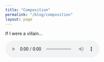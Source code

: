 ```yaml
---
title: "Composition"
permalink: "/blog/composition"
layout: page
---
```


<html>
<body>
  <p>If I were a villain...</p>
  <audio controls>
    <source src="../assets/audio/dodoman_theme.mp3" type="audio/mpeg">
    Your browser does not support the audio element.
  </audio>
</body>
</html>

